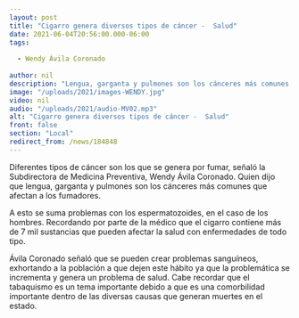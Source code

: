 ```yaml
---
layout: post
title: "Cigarro genera diversos tipos de cáncer -  Salud"
date: 2021-06-04T20:56:00.000-06:00
tags:
  
  - Wendy Ávila Coronado
  
author: nil
description: "Lengua, garganta y pulmones son los cánceres más comunes que afectan a los fumadores."
image: "/uploads/2021/images-WENDY.jpg"
video: nil
audio: "/uploads/2021/audio-MV02.mp3"
alt: "Cigarro genera diversos tipos de cáncer -  Salud"
front: false
section: "Local"
redirect_from: /news/184848
---
```


Diferentes tipos de cáncer son los que se genera por fumar, señaló la Subdirectora de Medicina Preventiva, Wendy Ávila Coronado. Quien dijo que lengua, garganta y pulmones son los cánceres más comunes que afectan a los fumadores.

A esto se suma problemas con los espermatozoides, en el caso de los hombres. Recordando por parte de la médico que el cigarro contiene más de 7 mil sustancias que pueden afectar la salud con enfermedades de todo tipo.

Ávila Coronado señaló que se pueden crear problemas sanguíneos, exhortando a la población a que dejen este hábito ya que la problemática se incrementa y genera un problema de salud. Cabe recordar que el tabaquismo es un tema importante debido a que es una comorbilidad importante dentro de las diversas causas que generan muertes en el estado.
